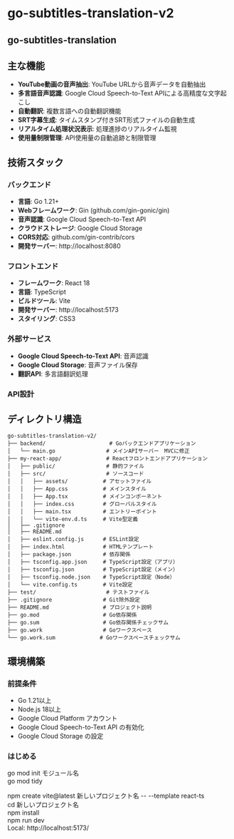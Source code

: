 # go-subtitles-translation-v2　
## go-subtitles-translation

## 主な機能

- **YouTube動画の音声抽出**: YouTube URLから音声データを自動抽出
- **多言語音声認識**: Google Cloud Speech-to-Text APIによる高精度な文字起こし
- **自動翻訳**: 複数言語への自動翻訳機能
- **SRT字幕生成**: タイムスタンプ付きSRT形式ファイルの自動生成
- **リアルタイム処理状況表示**: 処理進捗のリアルタイム監視
- **使用量制限管理**: API使用量の自動追跡と制限管理

## 技術スタック

### バックエンド
- **言語**: Go 1.21+
- **Webフレームワーク**: Gin (github.com/gin-gonic/gin)
- **音声認識**: Google Cloud Speech-to-Text API
- **クラウドストレージ**: Google Cloud Storage
- **CORS対応**: github.com/gin-contrib/cors
- **開発サーバー**: http://localhost:8080 

### フロントエンド
- **フレームワーク**: React 18
- **言語**: TypeScript
- **ビルドツール**: Vite
- **開発サーバー**: http://localhost:5173
- **スタイリング**: CSS3

### 外部サービス
- **Google Cloud Speech-to-Text API**: 音声認識
- **Google Cloud Storage**: 音声ファイル保存
- **翻訳API**: 多言語翻訳処理

### API設計



## ディレクトリ構造

```
go-subtitles-translation-v2/
├── backend/                    # Goバックエンドアプリケーション
│   └── main.go                # メインAPIサーバー　MVCに修正
├── my-react-app/              # Reactフロントエンドアプリケーション
│   ├── public/                # 静的ファイル
│   ├── src/                   # ソースコード
│   │   ├── assets/           # アセットファイル
│   │   ├── App.css           # メインスタイル
│   │   ├── App.tsx           # メインコンポーネント
│   │   ├── index.css         # グローバルスタイル
│   │   ├── main.tsx          # エントリーポイント
│   │   └── vite-env.d.ts     # Vite型定義
│   ├── .gitignore
│   ├── README.md
│   ├── eslint.config.js      # ESLint設定
│   ├── index.html            # HTMLテンプレート
│   ├── package.json          # 依存関係
│   ├── tsconfig.app.json     # TypeScript設定（アプリ）
│   ├── tsconfig.json         # TypeScript設定（メイン）
│   ├── tsconfig.node.json    # TypeScript設定（Node）
│   └── vite.config.ts        # Vite設定
├── test/                      # テストファイル
├── .gitignore                # Git除外設定
├── README.md                 # プロジェクト説明
├── go.mod                    # Go依存関係
├── go.sum                    # Go依存関係チェックサム
├── go.work                   # Goワークスペース
└── go.work.sum              # Goワークスペースチェックサム
```

## 環境構築

### 前提条件

- Go 1.21以上
- Node.js 18以上
- Google Cloud Platform アカウント
- Google Cloud Speech-to-Text API の有効化
- Google Cloud Storage の設定

### はじめる
go mod init モジュール名  
go mod tidy


npm create vite@latest 新しいプロジェクト名 -- --template react-ts <br/>
cd 新しいプロジェクト名  
npm install  
npm run dev  
Local:   http://localhost:5173/  
